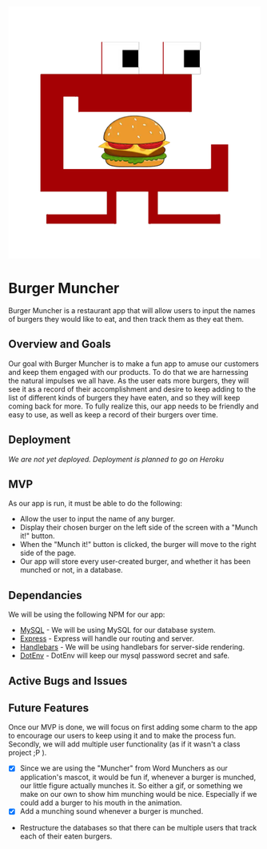 ![Burger Muncher Picture](./public/assets/images/muncher.png)

# Burger Muncher
Burger Muncher is a restaurant app that will allow users to input the names of burgers they would like to eat, and then track them as they eat them.

## Overview and Goals
Our goal with Burger Muncher is to make a fun app to amuse our customers and keep them engaged with our products. To do that we are harnessing the natural impulses we all have. As the user eats more burgers, they will see it as a record of their accomplishment and desire to keep adding to the list of different kinds of burgers they have eaten, and so they will keep coming back for more. To fully realize this, our app needs to be friendly and easy to use, as well as keep a record of their burgers over time.

## Deployment
_We are not yet deployed. Deployment is planned to go on Heroku_

## MVP
As our app is run, it must be able to do the following:
* Allow the user to input the name of any burger.
* Display their chosen burger on the left side of the screen with a "Munch it!" button.
* When the "Munch it!" button is clicked, the burger will move to the right side of the page.
* Our app will store every user-created burger, and whether it has been munched or not, in a database.

## Dependancies
We will be using the following NPM for our app:
* [MySQL](https://www.npmjs.com/package/mysql) - We will be using MySQL for our database system.
* [Express](https://www.npmjs.com/package/express) - Express will handle our routing and server.
* [Handlebars](https://www.npmjs.com/package/express-handlebars) - We will be using handlebars for server-side rendering.
* [DotEnv](https://www.npmjs.com/package/dotenv) - DotEnv will keep our mysql password secret and safe.

## Active Bugs and Issues

## Future Features
Once our MVP is done, we will focus on first adding some charm to the app to encourage our users to keep using it and to make the process fun. Secondly, we will add multiple user functionality (as if it wasn't a class project ;P ).
-[X] Since we are using the "Muncher" from Word Munchers as our application's mascot, it would be fun if, whenever a burger is munched, our little figure actually munches it. So either a gif, or something we make on our own to show him munching would be nice. Especially if we could add a burger to his mouth in the animation.
-[X] Add a munching sound whenever a burger is munched.
* Restructure the databases so that there can be multiple users that track each of their eaten burgers.
